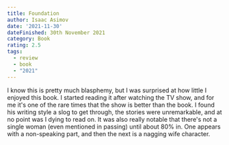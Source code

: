 ```yaml
---
title: Foundation
author: Isaac Asimov
date: '2021-11-30'
dateFinished: 30th November 2021
category: Book
rating: 2.5
tags:
  - review
  - book
  - "2021"
---
```


I know this is pretty much blasphemy, but I was surprised at how little I enjoyed this book. I started reading it after watching the TV show, and for me it's one of the rare times that the show is better than the book. I found his writing style a slog to get through, the stories were unremarkable, and at no point was I dying to read on. It was also really notable that there's not a single woman (even mentioned in passing) until about 80% in. One appears with a non-speaking part, and then the next is a nagging wife character.